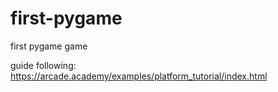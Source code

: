 # first-pygame
first pygame game

guide following: https://arcade.academy/examples/platform_tutorial/index.html